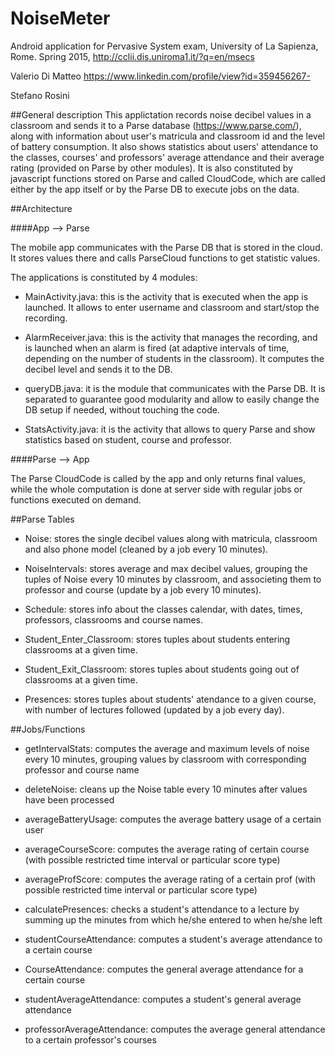 # NoiseMeter
Android application for Pervasive System exam, University of La Sapienza, Rome. Spring 2015, http://cclii.dis.uniroma1.it/?q=en/msecs

Valerio Di Matteo
https://www.linkedin.com/profile/view?id=359456267-

Stefano Rosini

##General description
This applictation records noise decibel values in a classroom and sends it to a Parse database (https://www.parse.com/), along with information about user's matricula and classroom id and the level of battery consumption. It also shows statistics about users' attendance to the classes, courses' and professors' average attendance and their average rating (provided on Parse by other modules).
It is also constituted by javascript functions stored on Parse and called CloudCode, which are called either by the app itself or by the Parse DB to execute jobs on the data.

##Architecture

####App --> Parse

The mobile app communicates with the Parse DB that is stored in the cloud. It stores values there and calls ParseCloud functions to get statistic values.

The applications is constituted by 4 modules:

- MainActivity.java: this is the activity that is executed when the app is launched. It allows to enter username and classroom and start/stop the recording.

- AlarmReceiver.java: this is the activity that manages the recording, and is launched when an alarm is fired (at adaptive intervals of time, depending on the number of students in the classroom). It computes the decibel level and sends it to the DB.

- queryDB.java: it is the module that communicates with the Parse DB. It is separated to guarantee good modularity and allow to easily change the DB setup if needed, without touching the code.

- StatsActivity.java: it is the activity that allows to query Parse and show statistics based on student, course and professor.

####Parse --> App

The Parse CloudCode is called by the app and only returns final values, while the whole computation is done at server side with regular jobs or functions executed on demand.

##Parse Tables
- Noise: stores the single decibel values along with matricula, classroom and also phone model (cleaned by a job every 10 minutes).

- NoiseIntervals: stores average and max decibel values, grouping the tuples of Noise every 10 minutes by classroom, and associeting them to professor and course (update by a job every 10 minutes).

- Schedule: stores info about the classes calendar, with dates, times, professors, classrooms and course names.

- Student_Enter_Classroom: stores tuples about students entering classrooms at a given time.

- Student_Exit_Classroom: stores tuples about students going out of classrooms at a given time.

- Presences: stores tuples about students' atendance to a given course, with number of lectures followed (updated by a job every day).

##Jobs/Functions

- getIntervalStats: computes the average and maximum levels of noise every 10 minutes, grouping values by classroom with corresponding professor and course name

- deleteNoise: cleans up the Noise table every 10 minutes after values have been processed

- averageBatteryUsage: computes the average battery usage of a certain user

- averageCourseScore: computes the average rating of certain course (with possible restricted time interval or particular score type)

- averageProfScore: computes the average rating of a certain prof (with possible restricted time interval or particular score type)

- calculatePresences: checks a student's attendance to a lecture by summing up the minutes from which he/she entered to when he/she left

- studentCourseAttendance: computes a student's average attendance to a certain course

- CourseAttendance: computes the general average attendance for a certain course

- studentAverageAttendance: computes a student's general average attendance

- professorAverageAttendance: computes the average general attendance to a certain professor's courses
